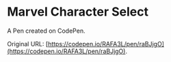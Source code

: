 # Marvel Character Select

A Pen created on CodePen.

Original URL: [https://codepen.io/RAFA3L/pen/raBJjgO](https://codepen.io/RAFA3L/pen/raBJjgO).


